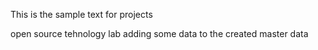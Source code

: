 This is the sample text for projects

open source tehnology lab
adding some data to the created master data
